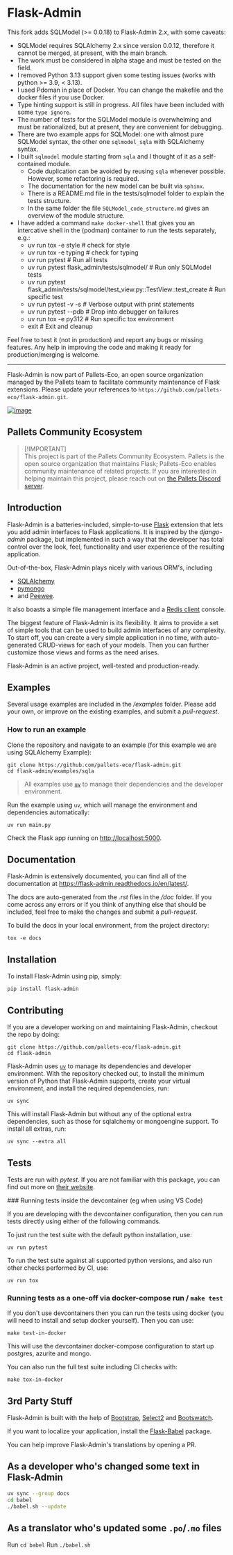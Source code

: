 # Flask-Admin

This fork adds SQLModel (>= 0.0.18) to Flask-Admin 2.x, with some caveats:
- SQLModel requires SQLAlchemy 2.x since version 0.0.12, therefore it cannot be merged, at present, with the main branch.
- The work must be considered in alpha stage and must be tested on the field.
- I removed Python 3.13 support given some testing issues (works with python >= 3.9, < 3.13).
- I used Pdoman in place of Docker. You can change the makefile and the docker files if you use Docker.
- Type hinting support is still in progress. All files have been included with some `type ignore`.
- The number of tests for the SQLModel module is overwhelming and must be rationalized, but at present, they are convenient for debugging.
- There are two example apps for SQLModel: one with almost pure SQLModel syntax, the other one `sqlmodel_sqla` with SQLAlchemy syntax.
- I built `sqlmodel` module starting from `sqla` and I thought of it as a self-contained module.
    - Code duplication can be avoided by reusing `sqla` whenever possible. However, some refactoring is required.
    - The documentation for the new model can be built via `sphinx`.
    - There is a README.md file in the tests/sqlmodel folder to explain the tests structure.
    - In the same folder the file `SQLModel_code_structure.md` gives an overview of the module structure.
- I have added a command `make docker-shell` that gives you an intercative shell in the (podman) container to run the tests separately, e.g.:
    - uv run tox -e style                                                           # check for style
    - uv run tox -e typing                                                          # check for typing
    - uv run pytest                                                                 # Run all tests
    - uv run pytest flask_admin/tests/sqlmodel/                                     # Run only SQLModel tests
    - uv run pytest flask_admin/tests/sqlmodel/test_view.py::TestView::test_create  # Run specific test
    - uv run pytest -v -s                                                           # Verbose output with print statements
    - uv run pytest --pdb                                                           # Drop into debugger on failures
    - uv run tox -e py312                                                           # Run specific tox environment
    - exit                                                                          # Exit and cleanup

Feel free to test it (not in production) and report any bugs or missing features. Any help in improving the code and making it ready for production/merging is welcome.

---

Flask-Admin is now part of Pallets-Eco, an open source organization managed by the
Pallets team to facilitate community maintenance of Flask extensions. Please update
your references to `https://github.com/pallets-eco/flask-admin.git`.

[![image](https://github.com/pallets-eco/flask-admin/actions/workflows/tests.yaml/badge.svg?branch=master)](https://github.com/pallets-eco/flask-admin/actions/workflows/test.yaml)

## Pallets Community Ecosystem

> [!IMPORTANT]\
> This project is part of the Pallets Community Ecosystem. Pallets is the open
> source organization that maintains Flask; Pallets-Eco enables community
> maintenance of related projects. If you are interested in helping maintain
> this project, please reach out on [the Pallets Discord server][discord].

## Introduction

Flask-Admin is a batteries-included, simple-to-use
[Flask](https://flask.palletsprojects.com/) extension that lets you add admin
interfaces to Flask applications. It is inspired by the *django-admin*
package, but implemented in such a way that the developer has total
control over the look, feel, functionality and user experience of the resulting
application.

Out-of-the-box, Flask-Admin plays nicely with various ORM\'s, including

- [SQLAlchemy](https://www.sqlalchemy.org/)
- [pymongo](https://pymongo.readthedocs.io/)
- and [Peewee](https://github.com/coleifer/peewee).

It also boasts a simple file management interface and a [Redis client](https://redis.io/) console.

The biggest feature of Flask-Admin is its flexibility. It aims to provide a
set of simple tools that can be used to build admin interfaces of
any complexity. To start off, you can create a very simple
application in no time, with auto-generated CRUD-views for each of your
models. Then you can further customize those views and forms as
the need arises.

Flask-Admin is an active project, well-tested and production-ready.

## Examples

Several usage examples are included in the */examples* folder. Please add your own, or improve on the existing examples, and submit a *pull-request*.

### How to run an example

Clone the repository and navigate to an example (for this example we are using SQLAlchemy Example):

```shell
git clone https://github.com/pallets-eco/flask-admin.git
cd flask-admin/examples/sqla
```

> All examples use [`uv`](https://docs.astral.sh/uv/) to manage their dependencies and the developer environment.

Run the example using `uv`, which will manage the environment and dependencies automatically:

```shell
uv run main.py
```

Check the Flask app running on <http://localhost:5000>.

## Documentation

Flask-Admin is extensively documented, you can find all of the
documentation at <https://flask-admin.readthedocs.io/en/latest/>.

The docs are auto-generated from the *.rst* files in the */doc* folder.
If you come across any errors or if you think of anything else that
should be included, feel free to make the changes and submit a *pull-request*.

To build the docs in your local environment, from the project directory:

```shell
tox -e docs
```

## Installation

To install Flask-Admin using pip, simply:

```shell
pip install flask-admin
```

## Contributing

If you are a developer working on and maintaining Flask-Admin, checkout the repo by doing:

```shell
git clone https://github.com/pallets-eco/flask-admin.git
cd flask-admin
```

Flask-Admin uses [`uv`](https://docs.astral.sh/uv/) to manage its dependencies and developer environment. With
the repository checked out, to install the minimum version of Python that Flask-Admin supports, create your
virtual environment, and install the required dependencies, run:

```shell
uv sync
```

This will install Flask-Admin but without any of the optional extra dependencies, such as those for sqlalchemy
or mongoengine support. To install all extras, run:

```shell
uv sync --extra all
```

## Tests

Tests are run with *pytest*. If you are not familiar with this package, you can find out more on [their website](https://pytest.org/).

### Running tests inside the devcontainer (eg when using VS Code)

If you are developing with the devcontainer configuration, then you can run tests directly using either of the following commands.

To just run the test suite with the default python installation, use:

```shell
uv run pytest
```

To run the test suite against all supported python versions, and also run other checks performed by CI, use:

```shell
uv run tox
```

### Running tests as a one-off via docker-compose run / `make test`

If you don't use devcontainers then you can run the tests using docker (you will need to install and setup docker yourself). Then you can use:

```shell
make test-in-docker
```

This will use the devcontainer docker-compose configuration to start up postgres, azurite and mongo.

You can also run the full test suite including CI checks with:

```shell
make tox-in-docker
```

## 3rd Party Stuff

Flask-Admin is built with the help of
[Bootstrap](https://getbootstrap.com/),
[Select2](https://github.com/ivaynberg/select2) and
[Bootswatch](https://bootswatch.com/).

If you want to localize your application, install the
[Flask-Babel](https://pypi.python.org/pypi/Flask-Babel) package.

You can help improve Flask-Admin\'s translations by opening a PR.
## As a developer who's changed some text in Flask-Admin
```bash
uv sync --group docs
cd babel
./babel.sh --update
```

## As a translator who's updated some `.po`/`.mo` files
Run `cd babel`
Run `./babel.sh`

<!-- refs -->
[discord]: https://discord.gg/pallets

